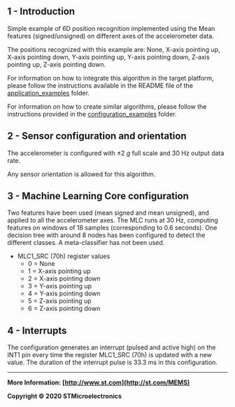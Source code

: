 ## 1 - Introduction

Simple example of 6D position recognition implemented using the Mean features (signed/unsigned) on different axes of the accelerometer data. 

The positions recognized with this example are: None, X-axis pointing up, X-axis pointing down, Y-axis pointing up, Y-axis pointing down, Z-axis pointing up, Z-axis pointing down.

For information on how to integrate this algorithm in the target platform, please follow the instructions available in the README file of the [application_examples]( https://github.com/STMicroelectronics/STMems_Machine_Learning_Core/tree/master/application_examples ) folder. 

For information on how to create similar algorithms, please follow the instructions provided in the [configuration_examples]( https://github.com/STMicroelectronics/STMems_Machine_Learning_Core/tree/master/configuration_examples ) folder. 


## 2 - Sensor configuration and orientation

The accelerometer is configured with ±2 *g* full scale and 30 Hz output data rate.

Any sensor orientation is allowed for this algorithm.


## 3 - Machine Learning Core configuration

Two features have been used (mean signed and mean unsigned), and applied to all the accelerometer axes.
The MLC runs at 30 Hz, computing features on windows of 18 samples (corresponding to 0.6 seconds).
One decision tree with around 8 nodes has been configured to detect the different classes.
A meta-classifier has not been used.  

- MLC1_SRC (70h) register values
  - 0 = None
  - 1 = X-axis pointing up
  - 2 = X-axis pointing down
  - 3 = Y-axis pointing up
  - 4 = Y-axis pointing down
  - 5 = Z-axis pointing up
  - 6 = Z-axis pointing down


## 4 - Interrupts

The configuration generates an interrupt (pulsed and active high) on the INT1 pin every time the register MLC1_SRC (70h) is updated with a new value. The duration of the interrupt pulse is 33.3 ms in this configuration.

------

**More Information: [http://www.st.com](http://st.com/MEMS)**

**Copyright © 2020 STMicroelectronics**